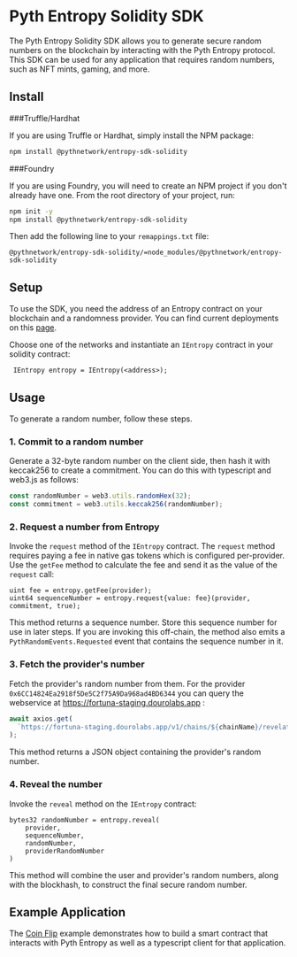 # Pyth Entropy Solidity SDK

The Pyth Entropy Solidity SDK allows you to generate secure random numbers on the blockchain by
interacting with the Pyth Entropy protocol.
This SDK can be used for any application that requires random numbers, such as NFT mints, gaming, and more.

## Install

###Truffle/Hardhat

If you are using Truffle or Hardhat, simply install the NPM package:

```bash
npm install @pythnetwork/entropy-sdk-solidity
```

###Foundry

If you are using Foundry, you will need to create an NPM project if you don't already have one.
From the root directory of your project, run:

```bash
npm init -y
npm install @pythnetwork/entropy-sdk-solidity
```

Then add the following line to your `remappings.txt` file:

```text
@pythnetwork/entropy-sdk-solidity/=node_modules/@pythnetwork/entropy-sdk-solidity
```

## Setup

To use the SDK, you need the address of an Entropy contract on your blockchain and a randomness provider.
You can find current deployments on this [page](https://docs.pyth.network/documentation/entropy/evm).

Choose one of the networks and instantiate an `IEntropy` contract in your solidity contract:

```solidity
 IEntropy entropy = IEntropy(<address>);
```

## Usage

To generate a random number, follow these steps.

### 1. Commit to a random number

Generate a 32-byte random number on the client side, then hash it with keccak256 to create a commitment.
You can do this with typescript and web3.js as follows:

```typescript
const randomNumber = web3.utils.randomHex(32);
const commitment = web3.utils.keccak256(randomNumber);
```

### 2. Request a number from Entropy

Invoke the `request` method of the `IEntropy` contract.
The `request` method requires paying a fee in native gas tokens which is configured per-provider.
Use the `getFee` method to calculate the fee and send it as the value of the `request` call:

```solidity
uint fee = entropy.getFee(provider);
uint64 sequenceNumber = entropy.request{value: fee}(provider, commitment, true);
```

This method returns a sequence number. Store this sequence number for use in later steps.
If you are invoking this off-chain, the method also emits a `PythRandomEvents.Requested` event that contains the sequence number in it.

### 3. Fetch the provider's number

Fetch the provider's random number from them.
For the provider `0x6CC14824Ea2918f5De5C2f75A9Da968ad4BD6344` you can query the webservice at https://fortuna-staging.dourolabs.app :

```typescript
await axios.get(
  `https://fortuna-staging.dourolabs.app/v1/chains/${chainName}/revelations/${sequenceNumber}`
);
```

This method returns a JSON object containing the provider's random number.

### 4. Reveal the number

Invoke the `reveal` method on the `IEntropy` contract:

```solidity
bytes32 randomNumber = entropy.reveal(
    provider,
    sequenceNumber,
    randomNumber,
    providerRandomNumber
)
```

This method will combine the user and provider's random numbers, along with the blockhash, to construct the final secure random number.

## Example Application

The [Coin Flip](https://github.com/pyth-network/pyth-crosschain/tree/main/target_chains/ethereum/examples/coin_flip) example demonstrates how to build a smart contract that
interacts with Pyth Entropy as well as a typescript client for that application.
